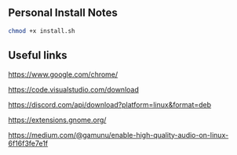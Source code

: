 ## Personal Install Notes

```bash
chmod +x install.sh
```

## Useful links

https://www.google.com/chrome/

https://code.visualstudio.com/download

https://discord.com/api/download?platform=linux&format=deb

https://extensions.gnome.org/

https://medium.com/@gamunu/enable-high-quality-audio-on-linux-6f16f3fe7e1f
